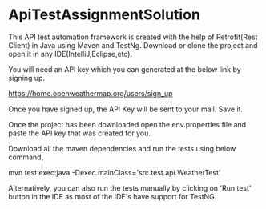 # ApiTestAssignmentSolution

This API test automation framework is created with the help of Retrofit(Rest Client) in Java using Maven and TestNg.
Download or clone the project and open it in any IDE(IntelliJ,Eclipse,etc). 


You will need an API key which you can generated at the below link by signing up.

https://home.openweathermap.org/users/sign_up

Once you have signed up, the API Key will be sent to your mail. Save it.

Once the project has been downloaded open the env.properties file and paste the API key that was created for you.

Download all the maven dependencies and run the tests using below command,

mvn test exec:java -Dexec.mainClass='src.test.api.WeatherTest'

Alternatively, you can also run the tests manually by clicking on 'Run test' button in the IDE as most of the IDE's have support for TestNG.
